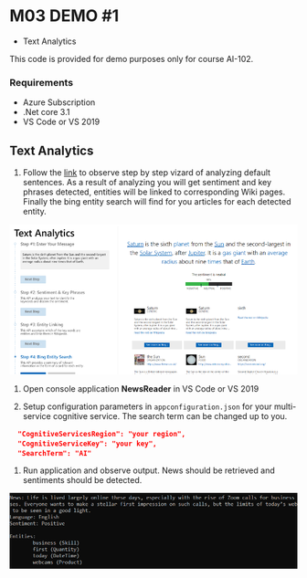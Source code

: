 # M03 DEMO #1

- Text Analytics

This code is provided for demo purposes only for course AI-102.

### Requirements
- Azure Subscription
- .Net core 3.1
- VS Code or VS 2019

## Text Analytics

1. Follow the [link](https://aidemos.microsoft.com/text-analytics) to observe step by step vizard of analyzing default sentences. As a result of analyzing you will get sentiment and key phrases detected, entities will be linked to corresponding Wiki pages. Finally the bing entity search will find for you articles for each detected entity.

![sentiments](sentiments.png)

1. Open console application **NewsReader** in VS Code or VS 2019

1. Setup configuration parameters in `appconfiguration.json` for your multi-service cognitive service. The search term can be changed up to you.

```json
  "CognitiveServicesRegion": "your region",
  "CognitiveServiceKey": "your key",
  "SearchTerm": "AI"
```

1. Run application and observe output. News should be retrieved and sentiments should be detected.

![newsreading](newsreading.png)

